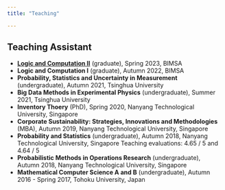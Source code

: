 ```yaml
---
title: "Teaching"

---
```

##  Teaching Assistant
- **[Logic and Computation II](http://hep.tsinghua.edu.cn/~liwj/)** (graduate), Spring 2023, BIMSA
- **Logic and Computation I** (graduate), Autumn 2022, BIMSA
- **Probability, Statistics and Uncertainty in Measurement** (undergraduate), Autumn 2021, Tsinghua University
- **Big Data Methods in Experimental Physics** (undergraduate), Summer 2021, Tsinghua University
- **Inventory Thoery** (PhD), Spring 2020, Nanyang Technological University, Singapore
- **Corporate Sustainability: Strategies, Innovations and Methodologies** (MBA), Autumn 2019, Nanyang Technological University, Singapore
- **Probability and Statistics** (undergraduate), Autumn 2018, Nanyang Technological University, Singapore
  Teaching evaluations: 4.65 / 5 and 4.64 / 5
- **Probabilistic Methods in Operations Research** (undergraduate), Autumn 2018, Nanyang Technological University, Singapore
- **Mathematical Computer Science A and B** (undergraduate), Autumn 2016 - Spring 2017, Tohoku University, Japan
